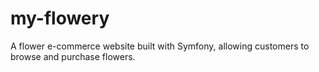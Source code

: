 # my-flowery
A flower e-commerce website built with Symfony, allowing customers to browse and purchase flowers.
